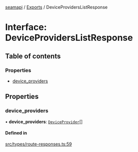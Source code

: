 [seamapi](../README.md) / [Exports](../modules.md) / DeviceProvidersListResponse

# Interface: DeviceProvidersListResponse

## Table of contents

### Properties

- [device\_providers](DeviceProvidersListResponse.md#device_providers)

## Properties

### device\_providers

• **device\_providers**: [`DeviceProvider`](DeviceProvider.md)[]

#### Defined in

[src/types/route-responses.ts:59](https://github.com/seamapi/javascript/blob/main/src/types/route-responses.ts#L59)

